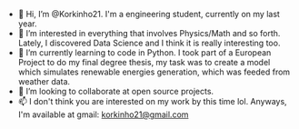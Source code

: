 - 👋 Hi, I’m @Korkinho21. I'm a engineering student, currently on my last year.
- 👀 I’m interested in everything that involves Physics/Math and so forth. Lately, I discovered Data Science and I think it is really interesting too.
- 🌱 I’m currently learning to code in Python. 
   I took part of a European Project to do my final degree thesis, my task was to create a model which simulates renewable energies generation, which was feeded from weather data.
- 💞️ I’m looking to collaborate at open source projects.
- 📫 I don't think you are interested on my work by this time lol. Anyways, I'm available at gmail: korkinho21@gmail.com

<!---
Korkinho21/Korkinho21 is a ✨ special ✨ repository because its `README.md` (this file) appears on your GitHub profile.
You can click the Preview link to take a look at your changes.
--->
